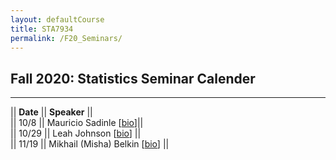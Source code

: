 ```yaml
---
layout: defaultCourse
title: STA7934
permalink: /F20_Seminars/
---
```


## Fall 2020: Statistics Seminar Calender 

---------------  

||  **Date** ||  **Speaker**  ||  
|| 10/8  || Mauricio Sadinle [[bio](https://faculty.washington.edu/msadinle/)]||  
|| 10/29  || Leah Johnson [[bio](https://leah.johnson-gramacy.com/QED/)] ||  
|| 11/19  || Mikhail (Misha) Belkin [[bio](https://web.cse.ohio-state.edu/~belkin.8/)] ||  
 
